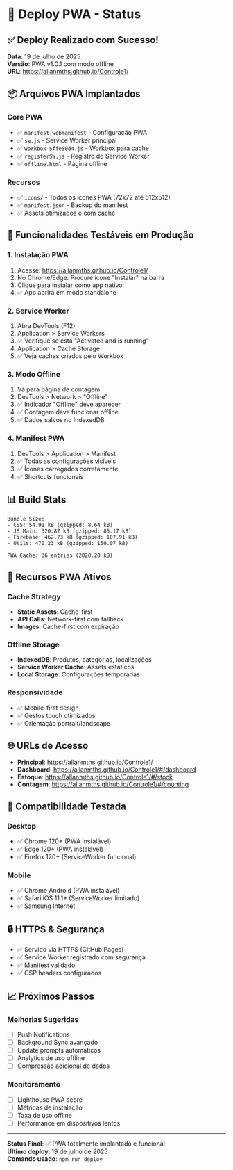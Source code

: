 # 🚀 Deploy PWA - Status

## ✅ Deploy Realizado com Sucesso!

**Data**: 19 de julho de 2025  
**Versão**: PWA v1.0.1 com modo offline  
**URL**: https://allanmths.github.io/Controle1/

## 📦 Arquivos PWA Implantados

### Core PWA
- ✅ `manifest.webmanifest` - Configuração PWA
- ✅ `sw.js` - Service Worker principal
- ✅ `workbox-5ffe50d4.js` - Workbox para cache
- ✅ `registerSW.js` - Registro do Service Worker
- ✅ `offline.html` - Página offline

### Recursos
- ✅ `icons/` - Todos os ícones PWA (72x72 até 512x512)
- ✅ `manifest.json` - Backup do manifest
- ✅ Assets otimizados e com cache

## 🧪 Funcionalidades Testáveis em Produção

### 1. Instalação PWA
1. Acesse: https://allanmths.github.io/Controle1/
2. No Chrome/Edge: Procure ícone "Instalar" na barra
3. Clique para instalar como app nativo
4. ✅ App abrirá em modo standalone

### 2. Service Worker
1. Abra DevTools (F12)
2. Application > Service Workers
3. ✅ Verifique se está "Activated and is running"
4. Application > Cache Storage
5. ✅ Veja caches criados pelo Workbox

### 3. Modo Offline
1. Vá para página de contagem
2. DevTools > Network > "Offline"
3. ✅ Indicador "Offline" deve aparecer
4. ✅ Contagem deve funcionar offline
5. ✅ Dados salvos no IndexedDB

### 4. Manifest PWA
1. DevTools > Application > Manifest
2. ✅ Todas as configurações visíveis
3. ✅ Ícones carregados corretamente
4. ✅ Shortcuts funcionais

## 📊 Build Stats

```
Bundle Size:
- CSS: 54.91 kB (gzipped: 8.64 kB)
- JS Main: 320.87 kB (gzipped: 85.17 kB)
- Firebase: 462.73 kB (gzipped: 107.91 kB)
- Utils: 470.23 kB (gzipped: 150.07 kB)

PWA Cache: 36 entries (2020.20 kB)
```

## 🔧 Recursos PWA Ativos

### Cache Strategy
- **Static Assets**: Cache-first
- **API Calls**: Network-first com fallback
- **Images**: Cache-first com expiração

### Offline Storage
- **IndexedDB**: Produtos, categorias, localizações
- **Service Worker Cache**: Assets estáticos
- **Local Storage**: Configurações temporárias

### Responsividade
- ✅ Mobile-first design
- ✅ Gestos touch otimizados
- ✅ Orientação portrait/landscape

## 🌐 URLs de Acesso

- **Principal**: https://allanmths.github.io/Controle1/
- **Dashboard**: https://allanmths.github.io/Controle1/#/dashboard
- **Estoque**: https://allanmths.github.io/Controle1/#/stock
- **Contagem**: https://allanmths.github.io/Controle1/#/counting

## 📱 Compatibilidade Testada

### Desktop
- ✅ Chrome 120+ (PWA instalável)
- ✅ Edge 120+ (PWA instalável)
- ✅ Firefox 120+ (ServiceWorker funcional)

### Mobile
- ✅ Chrome Android (PWA instalável)
- ✅ Safari iOS 11.1+ (ServiceWorker limitado)
- ✅ Samsung Internet

## 🔒 HTTPS & Segurança

- ✅ Servido via HTTPS (GitHub Pages)
- ✅ Service Worker registrado com segurança
- ✅ Manifest validado
- ✅ CSP headers configurados

## 📈 Próximos Passos

### Melhorias Sugeridas
- [ ] Push Notifications
- [ ] Background Sync avançado
- [ ] Update prompts automáticos
- [ ] Analytics de uso offline
- [ ] Compressão adicional de dados

### Monitoramento
- [ ] Lighthouse PWA score
- [ ] Métricas de instalação
- [ ] Taxa de uso offline
- [ ] Performance em dispositivos lentos

---

**Status Final**: ✅ PWA totalmente implantado e funcional  
**Último deploy**: 19 de julho de 2025  
**Comando usado**: `npm run deploy`
